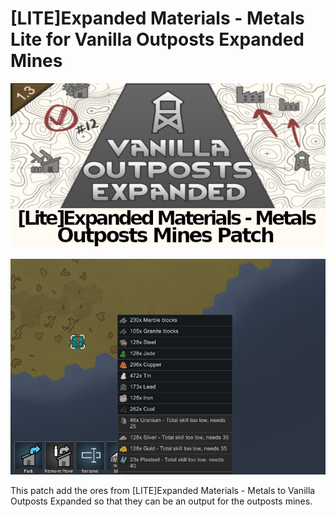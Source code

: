 # [LITE]Expanded Materials - Metals Lite for Vanilla Outposts Expanded Mines


![](https://github.com/Daria40K/Expanded-Materials-Metals-Lite-for-Outposts-Mines/blob/main/About/Preview.png)

![](https://github.com/Daria40K/Expanded-Materials-Metals-Lite-for-Outposts-Mines/blob/main/image_1.png)

This patch add the ores from [LITE]Expanded Materials - Metals to Vanilla Outposts Expanded so that they can be an output for the outposts mines.
